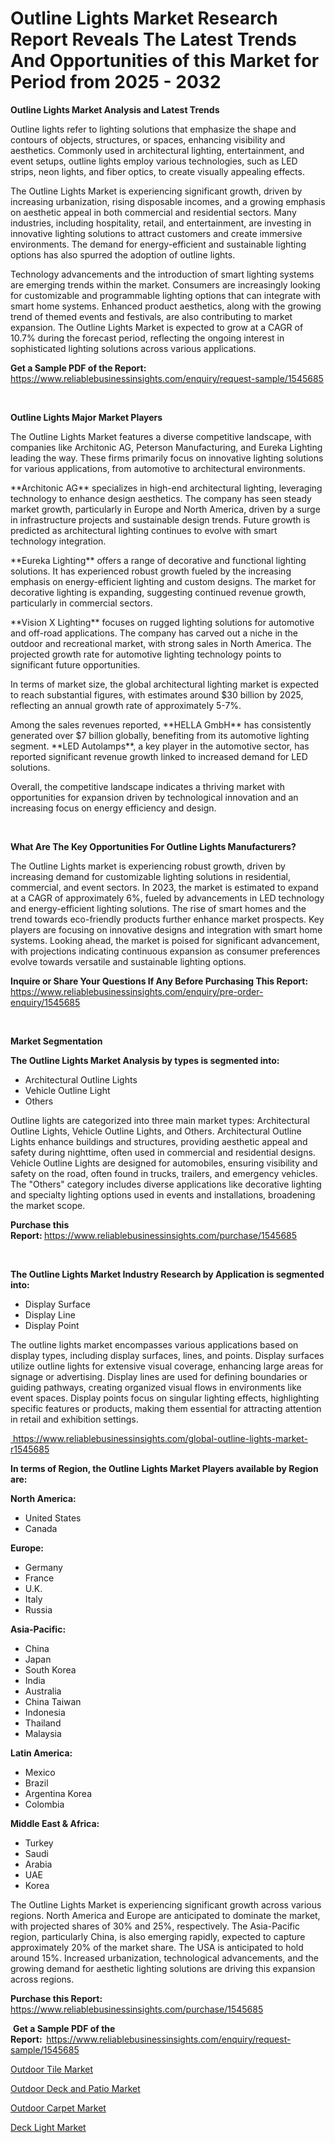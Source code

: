 <p><h1>Outline Lights Market Research Report Reveals The Latest Trends And Opportunities of this Market for Period from 2025 - 2032</h1></p><p><strong>Outline Lights Market Analysis and Latest Trends</strong></p>
<p><p>Outline lights refer to lighting solutions that emphasize the shape and contours of objects, structures, or spaces, enhancing visibility and aesthetics. Commonly used in architectural lighting, entertainment, and event setups, outline lights employ various technologies, such as LED strips, neon lights, and fiber optics, to create visually appealing effects. </p><p>The Outline Lights Market is experiencing significant growth, driven by increasing urbanization, rising disposable incomes, and a growing emphasis on aesthetic appeal in both commercial and residential sectors. Many industries, including hospitality, retail, and entertainment, are investing in innovative lighting solutions to attract customers and create immersive environments. The demand for energy-efficient and sustainable lighting options has also spurred the adoption of outline lights.</p><p>Technology advancements and the introduction of smart lighting systems are emerging trends within the market. Consumers are increasingly looking for customizable and programmable lighting options that can integrate with smart home systems. Enhanced product aesthetics, along with the growing trend of themed events and festivals, are also contributing to market expansion. The Outline Lights Market is expected to grow at a CAGR of 10.7% during the forecast period, reflecting the ongoing interest in sophisticated lighting solutions across various applications.</p></p>
<p><strong>Get a Sample PDF of the Report:&nbsp;</strong> <a href="https://www.reliablebusinessinsights.com/enquiry/request-sample/1545685?utm_campaign=1847&utm_medium=2&utm_source=Github&utm_content=ia&utm_term=06022025&utm_id=outline-lights">https://www.reliablebusinessinsights.com/enquiry/request-sample/1545685</a></p>
<p>&nbsp;</p>
<p><strong>Outline Lights Major Market Players</strong></p>
<p><p>The Outline Lights Market features a diverse competitive landscape, with companies like Architonic AG, Peterson Manufacturing, and Eureka Lighting leading the way. These firms primarily focus on innovative lighting solutions for various applications, from automotive to architectural environments.</p><p>**Architonic AG** specializes in high-end architectural lighting, leveraging technology to enhance design aesthetics. The company has seen steady market growth, particularly in Europe and North America, driven by a surge in infrastructure projects and sustainable design trends. Future growth is predicted as architectural lighting continues to evolve with smart technology integration.</p><p>**Eureka Lighting** offers a range of decorative and functional lighting solutions. It has experienced robust growth fueled by the increasing emphasis on energy-efficient lighting and custom designs. The market for decorative lighting is expanding, suggesting continued revenue growth, particularly in commercial sectors.</p><p>**Vision X Lighting** focuses on rugged lighting solutions for automotive and off-road applications. The company has carved out a niche in the outdoor and recreational market, with strong sales in North America. The projected growth rate for automotive lighting technology points to significant future opportunities.</p><p>In terms of market size, the global architectural lighting market is expected to reach substantial figures, with estimates around $30 billion by 2025, reflecting an annual growth rate of approximately 5-7%. </p><p>Among the sales revenues reported, **HELLA GmbH** has consistently generated over $7 billion globally, benefiting from its automotive lighting segment. **LED Autolamps**, a key player in the automotive sector, has reported significant revenue growth linked to increased demand for LED solutions.</p><p>Overall, the competitive landscape indicates a thriving market with opportunities for expansion driven by technological innovation and an increasing focus on energy efficiency and design.</p></p>
<p>&nbsp;</p>
<p><strong>What Are The Key Opportunities For Outline Lights Manufacturers?</strong></p>
<p><p>The Outline Lights market is experiencing robust growth, driven by increasing demand for customizable lighting solutions in residential, commercial, and event sectors. In 2023, the market is estimated to expand at a CAGR of approximately 6%, fueled by advancements in LED technology and energy-efficient lighting solutions. The rise of smart homes and the trend towards eco-friendly products further enhance market prospects. Key players are focusing on innovative designs and integration with smart home systems. Looking ahead, the market is poised for significant advancement, with projections indicating continuous expansion as consumer preferences evolve towards versatile and sustainable lighting options.</p></p>
<p><strong>Inquire or Share Your Questions If Any Before Purchasing This Report:</strong> <a href="https://www.reliablebusinessinsights.com/enquiry/pre-order-enquiry/1545685?utm_campaign=1847&utm_medium=2&utm_source=Github&utm_content=ia&utm_term=06022025&utm_id=outline-lights">https://www.reliablebusinessinsights.com/enquiry/pre-order-enquiry/1545685</a></p>
<p>&nbsp;</p>
<p><strong>Market Segmentation</strong></p>
<p><strong>The Outline Lights Market Analysis by types is segmented into:</strong></p>
<p><ul><li>Architectural Outline Lights</li><li>Vehicle Outline Light</li><li>Others</li></ul></p>
<p><p>Outline lights are categorized into three main market types: Architectural Outline Lights, Vehicle Outline Lights, and Others. Architectural Outline Lights enhance buildings and structures, providing aesthetic appeal and safety during nighttime, often used in commercial and residential designs. Vehicle Outline Lights are designed for automobiles, ensuring visibility and safety on the road, often found in trucks, trailers, and emergency vehicles. The "Others" category includes diverse applications like decorative lighting and specialty lighting options used in events and installations, broadening the market scope.</p></p>
<p><strong>Purchase this Report:&nbsp;</strong><a href="https://www.reliablebusinessinsights.com/purchase/1545685?utm_campaign=1847&utm_medium=2&utm_source=Github&utm_content=ia&utm_term=06022025&utm_id=outline-lights">https://www.reliablebusinessinsights.com/purchase/1545685</a></p>
<p>&nbsp;</p>
<p><strong>The Outline Lights Market Industry Research by Application is segmented into:</strong></p>
<p><ul><li>Display Surface</li><li>Display Line</li><li>Display Point</li></ul></p>
<p><p>The outline lights market encompasses various applications based on display types, including display surfaces, lines, and points. Display surfaces utilize outline lights for extensive visual coverage, enhancing large areas for signage or advertising. Display lines are used for defining boundaries or guiding pathways, creating organized visual flows in environments like event spaces. Display points focus on singular lighting effects, highlighting specific features or products, making them essential for attracting attention in retail and exhibition settings.</p></p>
<p><a href="https://www.reliablebusinessinsights.com/global-outline-lights-market-r1545685?utm_campaign=1847&utm_medium=2&utm_source=Github&utm_content=ia&utm_term=06022025&utm_id=outline-lights">&nbsp;https://www.reliablebusinessinsights.com/global-outline-lights-market-r1545685</a></p>
<p><strong>In terms of Region, the Outline Lights Market Players available by Region are:</strong></p>
<p>
    <p> <strong> North America: </strong>
        <ul>
            <li>United States</li>
            <li>Canada</li>
        </ul>
        </p> 
    <p> <strong> Europe: </strong>
        <ul>
            <li>Germany</li>
            <li>France</li>
            <li>U.K.</li>
            <li>Italy</li>
            <li>Russia</li>
        </ul>
        </p> 
    <p> <strong> Asia-Pacific: </strong>
        <ul>
            <li>China</li>
            <li>Japan</li>
            <li>South Korea</li>
            <li>India</li>
            <li>Australia</li>
            <li>China Taiwan</li>
            <li>Indonesia</li>
            <li>Thailand</li>
            <li>Malaysia</li>
        </ul>
        </p> 
    <p> <strong> Latin America: </strong>
        <ul>
            <li>Mexico</li>
            <li>Brazil</li>
            <li>Argentina Korea</li>
            <li>Colombia</li>
        </ul>
        </p> 
    <p> <strong> Middle East & Africa: </strong>
        <ul>
            <li>Turkey</li>
            <li>Saudi</li>
            <li>Arabia</li>
            <li>UAE</li>
            <li>Korea</li>
        </ul>
    </p>
    </p>
<p><p>The Outline Lights Market is experiencing significant growth across various regions. North America and Europe are anticipated to dominate the market, with projected shares of 30% and 25%, respectively. The Asia-Pacific region, particularly China, is also emerging rapidly, expected to capture approximately 20% of the market share. The USA is anticipated to hold around 15%. Increased urbanization, technological advancements, and the growing demand for aesthetic lighting solutions are driving this expansion across regions.</p></p>
<p><strong>Purchase this Report: </strong><a href="https://www.reliablebusinessinsights.com/purchase/1545685?utm_campaign=1847&utm_medium=2&utm_source=Github&utm_content=ia&utm_term=06022025&utm_id=outline-lights">https://www.reliablebusinessinsights.com/purchase/1545685</a></p>
<p>&nbsp;<strong>Get a Sample PDF of the Report:&nbsp;&nbsp;</strong><a href="https://www.reliablebusinessinsights.com/enquiry/request-sample/1545685?utm_campaign=1847&utm_medium=2&utm_source=Github&utm_content=ia&utm_term=06022025&utm_id=outline-lights">https://www.reliablebusinessinsights.com/enquiry/request-sample/1545685</a></p>
<p><strong></strong></p>
<p><p><a href="https://github.com/taxyevgwlle/Market-Research-Report-List-1/blob/main/outdoor-tile-market.md?utm_campaign=1847&utm_medium=2&utm_source=Github&utm_content=ia&utm_term=06022025&utm_id=outline-lights">Outdoor Tile Market</a></p><p><a href="https://github.com/verikaahova/Market-Research-Report-List-1/blob/main/outdoor-deck-and-patio-market.md?utm_campaign=1847&utm_medium=2&utm_source=Github&utm_content=ia&utm_term=06022025&utm_id=outline-lights">Outdoor Deck and Patio Market</a></p><p><a href="https://github.com/ezahdyre/Market-Research-Report-List-1/blob/main/outdoor-carpet-market.md?utm_campaign=1847&utm_medium=2&utm_source=Github&utm_content=ia&utm_term=06022025&utm_id=outline-lights">Outdoor Carpet Market</a></p><p><a href="https://github.com/kaqiewan/Market-Research-Report-List-1/blob/main/deck-light-market.md?utm_campaign=1847&utm_medium=2&utm_source=Github&utm_content=ia&utm_term=06022025&utm_id=outline-lights">Deck Light Market</a></p></p>